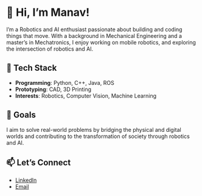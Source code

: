 # 👋 Hi, I’m Manav!


I’m a Robotics and AI enthusiast passionate about building and coding things that move. With a background in Mechanical Engineering and a master’s in Mechatronics, I enjoy working on mobile robotics, and exploring the intersection of robotics and AI.

## 🔧 Tech Stack

- **Programming**: Python, C++, Java, ROS
- **Prototyping**: CAD, 3D Printing
- **Interests**: Robotics, Computer Vision, Machine Learning

## 🎯 Goals

I aim to solve real-world problems by bridging the physical and digital worlds and contributing to the transformation of society through robotics and AI.

## 📫 Let’s Connect

- [LinkedIn](https://www.linkedin.com/in/manavt2000/)
- [Email](mailto:manavt2000@gmail.com)
